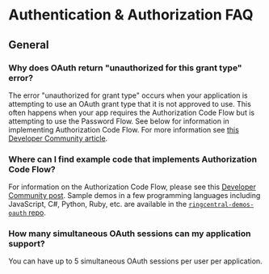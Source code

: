 # Authentication & Authorization FAQ

## General

### Why does OAuth return "unauthorized for this grant type" error?

The error "unauthorized for grant type" occurs when your application is attempting to use an OAuth grant type that it is not approved to use. This often happens when your app requires the Authorization Code Flow but is attempting to use the Password Flow. See below for information in implementing Authorization Code Flow. For more information see [this Developer Community article](https://devcommunity.ringcentral.com/ringcentraldev/topics/unauthorized-for-this-grant-type-error).

### Where can I find example code that implements Authorization Code Flow?

For information on the Authorization Code Flow, please see this [Developer Community post](https://devcommunity.ringcentral.com/ringcentraldev/topics/using-oauth-2-0-authorization-code-grant-to-access-ringcentral-apis). Sample demos in a few programming languages including JavaScript, C#, Python, Ruby, etc. are available in the [`ringcentral-demos-oauth` repo](https://github.com/grokify/ringcentral-demos-oauth).

### How many simultaneous OAuth sessions can my application support?

You can have up to 5 simultaneous OAuth sessions per user per application.
